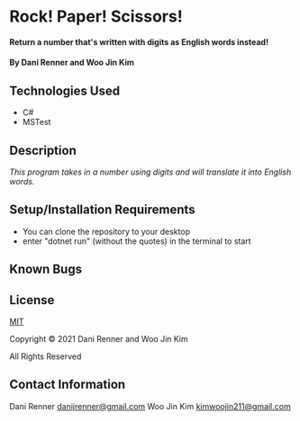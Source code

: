 # Rock! Paper! Scissors!

#### Return a number that's written with digits as English words instead!

#### By Dani Renner and Woo Jin Kim

## Technologies Used

* C#
* MSTest

## Description
_This program takes in a number using digits and will translate it into English words._


## Setup/Installation Requirements

* You can clone the repository to your desktop
* enter "dotnet run" (without the quotes) in the terminal to start

## Known Bugs


## License

[MIT](https://opensource.org/licenses/MIT)

Copyright © 2021 Dani Renner and Woo Jin Kim

All Rights Reserved

## Contact Information

Dani Renner danijrenner@gmail.com
Woo Jin Kim kimwoojin211@gmail.com
